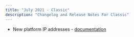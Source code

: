 ```yaml
---
title: "July 2021 - Classic"
description: "Changelog and Release Notes For Classic"
---
```


- New platform IP addresses - [documentation]({{site.baseurl}}/docs/administration/platform-ip-addresses/)
